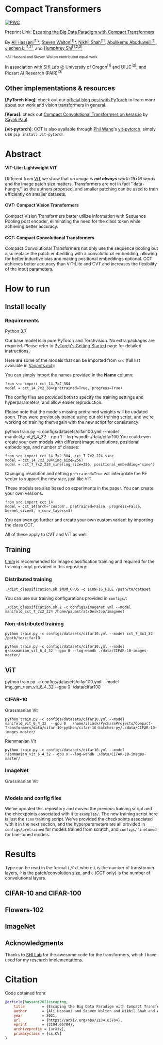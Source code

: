 # Compact Transformers

	
[![PWC](https://img.shields.io/endpoint.svg?url=https://paperswithcode.com/badge/escaping-the-big-data-paradigm-with-compact/image-classification-on-flowers-102)](https://paperswithcode.com/sota/image-classification-on-flowers-102?p=escaping-the-big-data-paradigm-with-compact)

Preprint Link: [Escaping the Big Data Paradigm with Compact Transformers
](https://arxiv.org/abs/2104.05704)

By [Ali Hassani<sup>[1]</sup><span>&#42;</span>](https://alihassanijr.com/),
[Steven Walton<sup>[1]</sup><span>&#42;</span>](https://stevenwalton.github.io/),
[Nikhil Shah<sup>[1]</sup>](https://itsshnik.github.io/),
[Abulikemu Abuduweili<sup>[1]</sup>](https://github.com/Walleclipse),
[Jiachen Li<sup>[1,2]</sup>](https://chrisjuniorli.github.io/), 
and
[Humphrey Shi<sup>[1,2,3]</sup>](https://www.humphreyshi.com/)


<small><span>&#42;</span>Ali Hassani and Steven Walton contributed equal work</small>

In association with SHI Lab @ University of Oregon<sup>[1]</sup> and
UIUC<sup>[2]</sup>, and Picsart AI Research (PAIR)<sup>[3]</sup>

 

## Other implementations & resources
**[PyTorch blog]**: check out our [official blog post with PyTorch](https://medium.com/pytorch/training-compact-transformers-from-scratch-in-30-minutes-with-pytorch-ff5c21668ed5) to learn more about our work and vision transformers in general.

**[Keras]**: check out [Compact Convolutional Transformers on keras.io](https://keras.io/examples/vision/cct/) by [Sayak Paul](https://github.com/sayakpaul).

**[vit-pytorch]**: CCT is also available through [Phil Wang](https://github.com/lucidrains)'s [vit-pytorch](https://github.com/lucidrains/vit-pytorch), simply use ```pip install vit-pytorch```


# Abstract
 
#### ViT-Lite: Lightweight ViT 
Different from [ViT](https://arxiv.org/abs/2010.11929) we show that <i>an image 
is <b>not always</b> worth 16x16 words</i> and the image patch size matters.
Transformers are not in fact ''data-hungry,'' as the authors proposed, and
smaller patching can be used to train efficiently on smaller datasets.

#### CVT: Compact Vision Transformers
Compact Vision Transformers better utilize information with Sequence Pooling post 
encoder, eliminating the need for the class token while achieving better
accuracy.

#### CCT: Compact Convolutional Transformers
Compact Convolutional Transformers not only use the sequence pooling but also
replace the patch embedding with a convolutional embedding, allowing for better
inductive bias and making positional embeddings optional. CCT achieves better
accuracy than ViT-Lite and CVT and increases the flexibility of the input
parameters.

 

# How to run

## Install locally

### Requirements

Python 3.7

Our base model is in pure PyTorch and Torchvision. No extra packages are required.
Please refer to [PyTorch's Getting Started](https://pytorch.org/get-started/locally/) page for detailed instructions.

Here are some of the models that can be imported from `src` (full list available in [Variants.md](Variants.md)):

 

You can simply import the names provided in the **Name** column:
```python3
from src import cct_14_7x2_384
model = cct_14_7x2_384(pretrained=True, progress=True)
```
The config files are provided both to specify the training settings and hyperparameters, 
and allow easier reproduction.

Please note that the models missing pretrained weights will be updated soon. They were previously 
trained using our old training script, and we're working on training them again with the new script 
for consistency.


python train.py -c configs/datasets/cifar100.yml --model manifold_cvt_6_4_32  --gpu 1 --log-wandb  ./data/cifar100
You could even create your own models with different image resolutions, positional embeddings, and number of classes:
```python3
from src import cct_14_7x2_384, cct_7_7x2_224_sine
model = cct_14_7x2_384(img_size=256)
model = cct_7_7x2_224_sine(img_size=256, positional_embedding='sine')
```
Changing resolution and setting `pretrained=True` will interpolate the PE vector to support the new size, 
just like ViT.

These models are also based on experiments in the paper. You can create your own versions:
```python3
from src import cct_14
model = cct_14(arch='custom', pretrained=False, progress=False, kernel_size=5, n_conv_layers=3)
```

You can even go further and create your own custom variant by importing the class CCT.

All of these apply to CVT and ViT as well.


## Training

[timm](https://github.com/rwightman/pytorch-image-models) is recommended for image classification training 
and required for the training script provided in this repository:
### Distributed training
```shell
./dist_classification.sh $NUM_GPUS -c $CONFIG_FILE /path/to/dataset
```

You can use our training configurations provided in `configs/`:
```shell
./dist_classification.sh 2 -c configs/imagenet.yml --model manifold_cct_7_7x2_224 /home/papastrat/Desktop/imagenet
```

### Non-distributed training
```shell
python train.py -c configs/datasets/cifar10.yml --model cct_7_3x1_32 /path/to/cifar10
```
```
python train.py -c configs/datasets/cifar10.yml --model grassmanian_vit_6_4_32 --gpu 0 --log-wandb ./data/CIFAR-10-images-master/
```
## ViT


python train.py -c configs/datasets/cifar100.yml --model img_gm_riem_vit_6_4_32 --gpu 0  ./data/cifar100


### CIFAR-10

Grassmanian Vit

```
python train.py -c configs/datasets/cifar10.yml --model manifold_vit_6_4_32  --gpu 0   /home/iliask/PycharmProjects/Compact-Transformers/data/cifar-10-python/cifar-10-batches-py/./data/CIFAR-10-images-master/
```
Riemmanian Vit

```
python train.py -c configs/datasets/cifar10.yml --model riemmanian_vit_6_4_32 --gpu 0 --log-wandb ./data/CIFAR-10-images-master/
```

### ImageNet 

Grassmanian Vit

```

```

### Models and config files
We've updated this repository and moved the previous training script and the checkpoints associated 
with it to `examples/`. The new training script here is just the `timm` training script. We've provided
the checkpoints associated with it in the next section, and the hyperparameters are all provided in
`configs/pretrained` for models trained from scratch, and `configs/finetuned` for fine-tuned models.

# Results
Type can be read in the format `L/PxC` where `L` is the number of transformer
layers, `P` is the patch/convolution size, and `C` (CCT only) is the number of
convolutional layers.

## CIFAR-10 and CIFAR-100

 

## Flowers-102

 

## ImageNet

 


## Acknowledgments

Thanks to   [SHI Lab](https://github.com/SHI-Labs) for the awesome code for the transformers,
which I have used for my research implementations.
# Citation

Code obtained from:
```bibtex
@article{hassani2021escaping,
	title        = {Escaping the Big Data Paradigm with Compact Transformers},
	author       = {Ali Hassani and Steven Walton and Nikhil Shah and Abulikemu Abuduweili and Jiachen Li and Humphrey Shi},
	year         = 2021,
	url          = {https://arxiv.org/abs/2104.05704},
	eprint       = {2104.05704},
	archiveprefix = {arXiv},
	primaryclass = {cs.CV}
}
```
